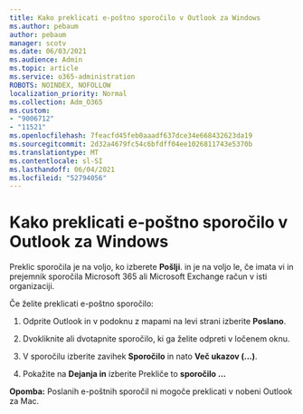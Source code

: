 ```yaml
---
title: Kako preklicati e-poštno sporočilo v Outlook za Windows
ms.author: pebaum
author: pebaum
manager: scotv
ms.date: 06/03/2021
ms.audience: Admin
ms.topic: article
ms.service: o365-administration
ROBOTS: NOINDEX, NOFOLLOW
localization_priority: Normal
ms.collection: Adm_O365
ms.custom:
- "9006712"
- "11521"
ms.openlocfilehash: 7feacfd45feb0aaadf637dce34e668432623da19
ms.sourcegitcommit: 2d32a4679fc54c6bfdff04ee1026811743e5370b
ms.translationtype: MT
ms.contentlocale: sl-SI
ms.lasthandoff: 06/04/2021
ms.locfileid: "52794056"
---
```

# <a name="how-to-recall-an-email-message-in-outlook-for-windows"></a>Kako preklicati e-poštno sporočilo v Outlook za Windows

Preklic sporočila je na voljo, ko izberete **Pošlji**. in je na voljo le, če imata vi in prejemnik sporočila Microsoft 365 ali Microsoft Exchange račun v isti organizaciji. 

Če želite preklicati e-poštno sporočilo:

1. Odprite Outlook in v podoknu z mapami na levi strani izberite **Poslano**.

1. Dvokliknite ali dvotapnite sporočilo, ki ga želite odpreti v ločenem oknu.

1. V sporočilu izberite zavihek **Sporočilo** in nato **Več ukazov (...)**.

1. Pokažite na **Dejanja in** izberite Prekliče to **sporočilo ...**

**Opomba:** Poslanih e-poštnih sporočil ni mogoče preklicati v nobeni Outlook za Mac.
